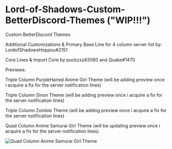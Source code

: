 # Lord-of-Shadows-Custom-BetterDiscord-Themes  ("WIP!!!")
Custom BetterDiscord Themes


Additional Customizations & Primary Base Line for 4 column server list by: LordofShadowsHoppou#2151

Core Lines & Import Core by puckzxz#2080 and Quake#1470







Previews:


Triple Column PurpleHaired Anime Girl Theme (will be adding preview once i acquire a fix for the server notification lines)




Triple Column Sinon Theme (will be adding preview once i acquire a fix for the server notification lines)




Triple Column Zombie Theme (will be adding preview once i acquire a fix for the server notification lines)




Quad Column Anime Samurai Girl Theme (will be updating preview once i acquire a fix for the server notification lines)

![Quad Column Anime Samurai Girl Theme](https://i.imgur.com/eberhfv.png)
